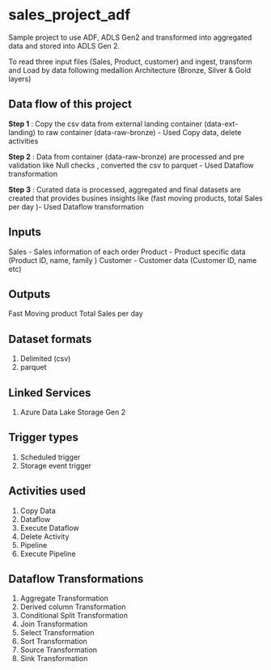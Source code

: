 
# sales_project_adf

Sample project to use ADF, ADLS Gen2 and transformed into aggregated data and stored into ADLS Gen 2.

To read three input files (Sales, Product, customer) and ingest, transform and Load by data following medallion Architecture   (Bronze, Silver & Gold layers)


Data flow of this project
-------------------------
**Step 1** : Copy the csv data from external landing container (data-ext-landing) to raw container (data-raw-bronze) - Used Copy data, delete activities

**Step 2** : Data from container (data-raw-bronze) are processed and pre validation like Null checks , converted the csv to parquet - Used Dataflow transformation

**Step 3** : Curated data is processed, aggregated and final datasets are created that provides busines insights like (fast moving products, total Sales per day )- Used Dataflow transformation



Inputs
------
Sales - Sales information of each order
Product - Product specific data (Product ID, name, family )
Customer - Customer data (Customer ID, name etc)

Outputs
-------
Fast Moving product
Total Sales per day


Dataset formats
---------------
1. Delimited (csv)
2. parquet

Linked Services
---------------
1. Azure Data Lake Storage Gen 2

Trigger types
---------------
1. Scheduled trigger
2. Storage event trigger


Activities used
---------------
1. Copy Data
2. Dataflow
3. Execute Dataflow
4. Delete Activity
5. Pipeline
6. Execute Pipeline

Dataflow Transformations
------------------------
1. Aggregate Transformation
2. Derived column Transformation
3. Conditional Split Transformation
4. Join Transformation
5. Select Transformation
6. Sort Transformation
7. Source Transformation
8. Sink Transformation

